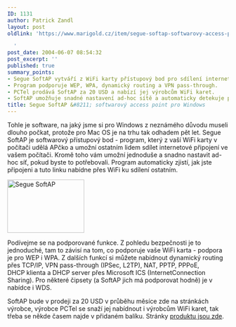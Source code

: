 ```yaml
---
ID: 1131
author: Patrick Zandl
layout: post
oldlink: 'https://www.marigold.cz/item/segue-softap-softwarovy-access-point-pro-windows

  '
post_date: 2004-06-07 08:54:32
post_excerpt: ''
published: true
summary_points:
- Segue SoftAP vytváří z WiFi karty přístupový bod pro sdílení internetu.
- Program podporuje WEP, WPA, dynamický routing a VPN pass-through.
- PCTel prodává SoftAP za 20 USD a nabízí jej výrobcům WiFi karet.
- SoftAP umožňuje snadné nastavení ad-hoc sítě a automaticky detekuje připojení.
title: Segue SoftAP &#8211; softwarový access point pro Windows
---
```


<p>
Tohle je software, na jaký jsme si pro Windows z neznámého důvodu museli dlouho počkat, protože pro Mac OS je na trhu tak odhadem pět let. Segue SoftAP je softwarový přístupový bod - program, který z vaší WiFi karty v počítači udělá APčko a umožní ostatním lidem sdílet internetové připojení ve vašem počítači. Kromě toho vám umožní jednoduše a snadno nastavit ad-hoc síť, pokud byste to potřebovali. Program automaticky zjistí, jak jste připojeni a tuto linku nabídne přes WiFi ku sdílení ostatním.</p>
<div class="leftbox"><img src="/wp-content/uploads/20040607-seguesoftap.jpg" alt="Segue SoftAP" width="175" height="121" /></div><p>
Podívejme se na podporované funkce. Z pohledu bezpečnosti je to jednoduché, tam to závisí na tom, co podporuje vaše WiFi karta - podpora je pro WEP i WPA. Z dalších funkcí si můžete nabídnout dynamický routing přes TCP/IP, VPN pass-through (IPSec, L2TP), NAT, PPTP, PPPoE, DHCP klienta a DHCP server přes Microsoft ICS (InternetConnection Sharing). Pro některé čipsety (a SoftAP jich má podporovat hodně) je v nabídce i WDS. </p>
<p>
SoftAP bude v prodeji za 20 USD v průběhu měsíce zde na stránkách výrobce, výrobce PCTel se snaží jej nabídnout i výrobcům WiFi karet, tak třeba se někde časem najde v přidaném balíku. Stránky <a href="http://www.pctel.com/prodSegSam.php">produktu jsou zde</a>. </p>